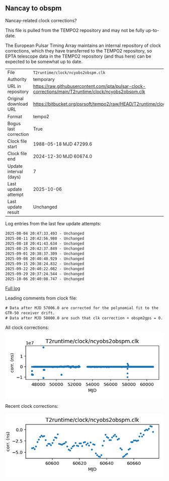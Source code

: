 
## Nancay to obspm

Nancay-related clock corrections?

This file is pulled from the TEMPO2 repository and may not be fully
up-to-date.

The European Pulsar Timing Array maintains an internal repository
of clock corrections, which they have transferred to the TEMPO2
repository, so  EPTA telescope data in the TEMPO2 repository (and
thus here) can be expected to be somewhat up to date.

|     |     |
|:--- |:--- |
| File | `T2runtime/clock/ncyobs2obspm.clk` |
| Authority | temporary |
| URL in repository | <https://raw.githubusercontent.com/ipta/pulsar-clock-corrections/main/T2runtime/clock/ncyobs2obspm.clk> |
| Original download URL | <https://bitbucket.org/psrsoft/tempo2/raw/HEAD/T2runtime/clock/ncyobs2obspm.clk> |
| Format | tempo2 |
| Bogus last correction | True |
| Clock file start | 1988-05-18 MJD 47299.6 |
| Clock file end | 2024-12-30 MJD 60674.0 |
| Update interval (days) | 7 |
| Last update attempt | 2025-10-06 |
| Last update result | Unchanged |

Log entries from the last few update attempts:
```
2025-08-04 20:47:33.493 - Unchanged
2025-08-11 20:42:56.980 - Unchanged
2025-08-18 20:41:43.634 - Unchanged
2025-08-25 20:42:37.849 - Unchanged
2025-09-01 20:38:37.309 - Unchanged
2025-09-08 20:40:40.929 - Unchanged
2025-09-15 20:38:24.832 - Unchanged
2025-09-22 20:40:22.082 - Unchanged
2025-09-29 20:37:24.544 - Unchanged
2025-10-06 20:40:08.747 - Unchanged
```
[Full log](https://raw.githubusercontent.com/ipta/pulsar-clock-corrections/main/log/T2runtime/clock/ncyobs2obspm.clk.log)

Leading comments from clock file:

    # Data after MJD 57006.0 are corrected for the polynomial fit to the GTR-50 receiver drift.
    # Data after MJD 58000.0 are such that clk correction + obspm2gps = 0.



All clock corrections:

![plot of all clock corrections](ncyobs2obspm.clk.png "All corrections")

Recent clock corrections:

![plot of recent clock corrections](ncyobs2obspm.clk.short.png "Recent corrections")

